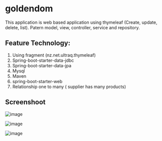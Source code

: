# goldendom
This application is web based application using thymeleaf (Create, update, delete, list). 
Patern model, view, controller, service and repository.

## Feature Technology:

1. Using fragment (nz.net.ultraq.thymeleaf)
2. Spring-boot-starter-data-jdbc
3. Spring-boot-starter-data-jpa
4. Mysql
5. Maven
6. spring-boot-starter-web
7. Relationship one to many ( supplier has many products)


## Screenshoot

![image](https://user-images.githubusercontent.com/19463315/76520906-cdf85300-6431-11ea-873d-4745c7c0e498.png)

![image](https://user-images.githubusercontent.com/19463315/76520920-d51f6100-6431-11ea-98b0-2da6287ac06a.png)

![image](https://user-images.githubusercontent.com/19463315/76520948-e23c5000-6431-11ea-818a-fc22653f8549.png)


